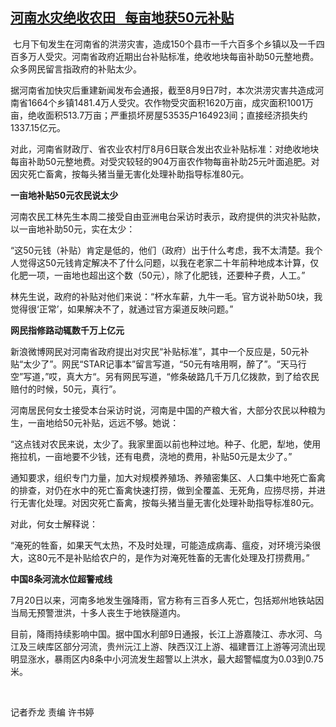 <!--1628587620000-->
[河南水灾绝收农田   每亩地获50元补贴](https://www.rfa.org/mandarin/yataibaodao/huanjing/ql0810a-08102021052702.html)
------

<p> 七月下旬发生在河南省的洪涝灾害，造成150个县市一千六百多个乡镇以及一千四百多万人受灾。河南省政府近期出台补贴标准，绝收地块每亩补助50元整地费。众多网民留言指政府的补贴太少。</p><p>据河南省加快灾后重建新闻发布会通报，截至8月9日7时，本次洪涝灾害共造成河南省1664个乡镇1481.4万人受灾。农作物受灾面积1620万亩，成灾面积1001万亩，绝收面积513.7万亩；严重损坏房屋53535户164923间；直接经济损失约1337.15亿元。</p><p>对此，河南省财政厅、省农业农村厅8月6日联合发出农业补贴标准：对绝收地块每亩补助50元整地费。对受灾较轻的904万亩农作物每亩补助25元叶面追肥。对因灾死亡畜禽，按每头猪当量无害化处理补助指导标准80元。</p><p><strong>一亩地补贴</strong><strong>50</strong><strong>元农民说太少</strong></p><p>河南农民工林先生本周二接受自由亚洲电台采访时表示，政府提供的洪灾补贴款，以一亩地补助50元，实在太少：</p><p>“这50元钱（补贴）肯定是低的，他们（政府）出于什么考虑，我不太清楚。我个人觉得这50元钱肯定解决不了什么问题，以我在老家二十年前种地成本计算，仅化肥一项，一亩地也超出这个数（50元），除了化肥钱，还要种子费，人工。”</p><p>林先生说，政府的补贴对他们来说：“杯水车薪，九牛一毛。官方说补助50块，我觉得很‘正常’，如果解决不了，就通过官方渠道反映问题。”</p><p><strong>网民指修路动辄数千万上亿元</strong></p><p>新浪微博网民对河南省政府提出对灾民“补贴标准”，其中一个反应是，50元补贴“太少了”。网民“STAR记事本”留言写道，“50元有啥用啊，醉了”。“天马行空”写道，”哎，真大方“。另有网民写道，“修条破路几千万几亿拨款，到了给农民赔付的时候，50元，真行”。</p><p>河南居民何女士接受本台采访时说，河南是中国的产粮大省，大部分农民以种粮为生，一亩地给50元补贴，远远不够。她说：</p><p>“这点钱对农民来说，太少了。我家里面以前也种过地。种子、化肥，犁地，使用拖拉机，一亩地要不少钱，还有电费，浇地的费用，补贴50元是太少了。”</p><p>通知要求，组织专门力量，加大对规模养殖场、养殖密集区、人口集中地死亡畜禽的排查，对仍在水中的死亡畜禽快速打捞，做到全覆盖、无死角，应捞尽捞，并进行无害化处理。对因灾死亡畜禽，按每头猪当量无害化处理补助指导标准80元。</p><p>对此，何女士解释说：</p><p>“淹死的牲畜，如果天气太热，不及时处理，可能造成病毒、瘟疫，对环境污染很大，这80元不是补贴给农户的，是作为对淹死牲畜的无害化处理及打捞费用。”</p><p><strong>中国</strong><strong>8</strong><strong>条河流水位超警戒线</strong></p><p>7月20日以来，河南多地发生强降雨，官方称有三百多人死亡，包括郑州地铁站因当局无预警泄洪，十多人丧生于地铁隧道内。</p><p>目前，降雨持续影响中国。据中国水利部9日通报，长江上游嘉陵江、赤水河、乌江及三峡库区部分河流，贵州沅江上游、陕西汉江上游、福建晋江上游等河流出现明显涨水，暴雨区内8条中小河流发生超警以上洪水，最大超警幅度为0.03到0.75米。</p><p> </p><p>记者乔龙 责编 许书婷</p>
